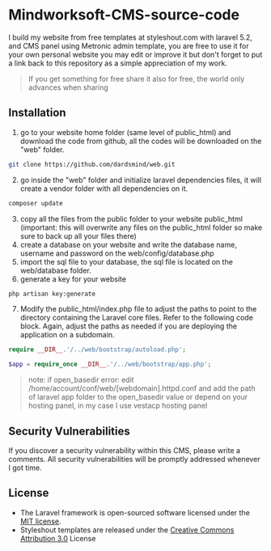 # Mindworksoft-CMS-source-code
I build my website from free templates at styleshout.com with laravel 5.2, and CMS panel using Metronic admin template, you are free to use it for your own personal website you may edit or improve it but don't forget to put a link back to this repository as a simple appreciation of my work.
> If you get something for free share it also for free, the world only advances when sharing

## Installation
1. go to your website home folder (same level of public_html) and download the code from github, all the codes will be downloaded on the "web" folder.
```bash
git clone https://github.com/dardsmind/web.git
```
2. go inside the "web" folder and initialize laravel dependencies files, it will create a vendor folder with all dependencies on it.
```bash
composer update
```
3. copy all the files from the public folder to your website public_html (important: this will overwrite any files on the public_html folder so make sure to back up all your files there)
4. create a database on your website and write the database name, username and password on the web/config/database.php
5. import the sql file to your database, the sql file is located on the web/database folder.
6. generate a key for your website
```bash
php artisan key:generate
```
7. Modify the public_html/index.php file to adjust the paths to point to the directory containing the Laravel core files. Refer to the following code block. Again, adjust the paths as needed if you are deploying the application on a subdomain.
```php
require __DIR__.'/../web/bootstrap/autoload.php';
```
```php
$app = require_once __DIR__.'/../web/bootstrap/app.php';
```
>note: if open_basedir error: edit /home/account/conf/web/[webdomain].httpd.conf and add the path of laravel app folder to the open_basedir value or depend on your hosting panel, in my case I use vestacp hosting panel



## Security Vulnerabilities

If you discover a security vulnerability within this CMS, please write a comments. All security vulnerabilities will be promptly addressed whenever I got time.

## License

* The Laravel framework is open-sourced software licensed under the [MIT license](http://opensource.org/licenses/MIT).
* Styleshout templates are released under the [Creative Commons Attribution 3.0](https://creativecommons.org/licenses/by/3.0/) License

